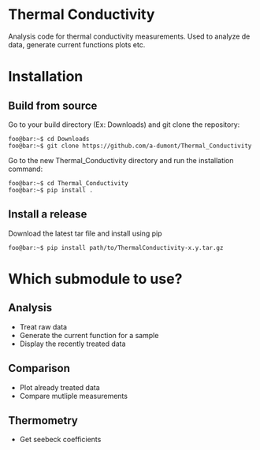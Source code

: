 # Thermal Conductivity
Analysis code for thermal conductivity measurements. Used to analyze de data, generate current functions plots etc.

# Installation
## Build from source
Go to your build directory (Ex: Downloads) and git clone the repository:
```console
foo@bar:~$ cd Downloads
foo@bar:~$ git clone https://github.com/a-dumont/Thermal_Conductivity
```

Go to the new Thermal_Conductivity directory and run the installation command:
```console
foo@bar:~$ cd Thermal_Conductivity
foo@bar:~$ pip install .
```

## Install a release
Download the latest tar file and install using pip
```console
foo@bar:~$ pip install path/to/ThermalConductivity-x.y.tar.gz
```

# Which submodule to use?
## Analysis
- Treat raw data
- Generate the current function for a sample
- Display the recently treated data

## Comparison
- Plot already treated data
- Compare mutliple measurements

## Thermometry
- Get seebeck coefficients
